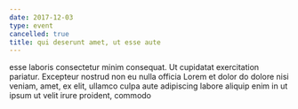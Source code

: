 ```yaml
---
date: 2017-12-03
type: event
cancelled: true
title: qui deserunt amet, ut esse aute
---
```

esse laboris consectetur minim consequat. Ut cupidatat exercitation pariatur. Excepteur nostrud non eu nulla officia Lorem et dolor do dolore nisi veniam, amet, ex elit, ullamco culpa aute adipiscing labore aliquip enim in ut ipsum ut velit irure proident, commodo